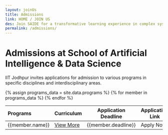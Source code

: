 ```yaml
---
layout: joinUs
title: Admissions
link: HOME / JOIN US
des: Join SAIDE for a transformative learning experience in complex systems science.
permalink: /admissions/
---
```



<div id="parent-box">

<div class="general-section">

<h1 style="text-transform: none;">Admissions at School of Artificial Intelligence & Data Science</h1>
<div class="row">
<div class="col-md-9">
<p>IIT Jodhpur invites applications for admission to various programs in specific disciplines and interdisciplinary areas. </p>
</div>
</div>
</div>
<div class="application-section">

<table>
<thead>

<tr>
<th style="text-align:left">Programs</th>
<th>Curriculum</th>
<th>Application Deadline</th>
<th>Application Link</th>
</tr>
</thead>
<tbody id = "admissions-table">
{% assign programs_data = site.data.programs  %}
{% for member in programs_data %}
<tr>
<td style="text-align:left">{{member.name}}</td>
<td><a href="{{ member.document }}" target="_blank" class="view-more" style="border:0;">View More</a></td>
<td>{{member.deadline}}</td>

<td><a href="{{ member.application }}" target="_blank" class="apply-now" style="border:0;text-decoration:none;"><i class="fa-regular fa-hand-point-right"></i> Apply Now</a></td>
</tr>
{% endfor %}
</tbody>
</table>
</div>
</div>


<style>
  /* page-banner image */
  
.background-about{
  background-image: url("{{ site.baseurl }}/images/Admissions.png");
}
</style>

